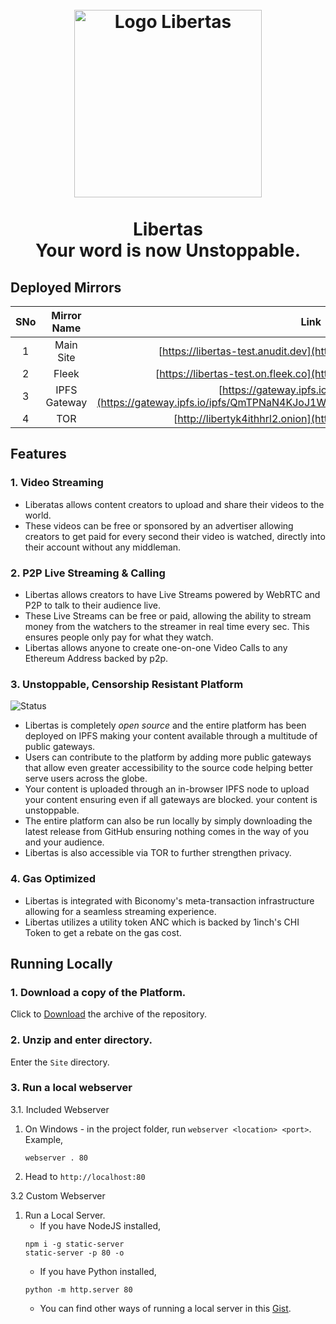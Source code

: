 <h1 align="center">
  <br>
  <img src="https://github.com/dstream/dashboard/blob/master/icons/icon-black.png" alt="Logo Libertas" height="300px"></center>
  <br>
  <br>
  Libertas
  <br>
  Your word is now Unstoppable.
  <br>
</h1>

## Deployed Mirrors

|SNo   	|Mirror Name  	|Link   	|
|:-:	|:-:	|:-:	|
|1   	|Main Site    	|[https://libertas-test.anudit.dev](https://libertas-test.anudit.dev)   	|
|2   	|Fleek   	|[https://libertas-test.on.fleek.co](https://libertas-test.on.fleek.co)   	|
|3   	|IPFS Gateway   	|[https://gateway.ipfs.io/ipfs/QmT...Ecd](https://gateway.ipfs.io/ipfs/QmTPNaN4KJoJ1WCDeHX3XBRbFSfggrX2Erx9wKHtkbLEcd)   	|
|4   	|TOR   	|[http://libertyk4ithhrl2.onion](http://libertyk4ithhrl2.onion)   	|

## Features

### 1. Video Streaming
- Liberatas allows content creators to upload and share their videos to the world.
- These videos can be free or sponsored by an advertiser allowing creators to get paid for every second their video is watched, directly into their account without any middleman.
### 2. P2P Live Streaming & Calling
- Libertas allows creators to have Live Streams powered by WebRTC and P2P to talk to their audience live.
- These Live Streams can be free or paid, allowing the ability to stream money from the watchers to the streamer in real time every sec. This ensures people only pay for what they watch.
- Libertas allows anyone to create one-on-one Video Calls to any Ethereum Address backed by p2p.
### 3. Unstoppable, Censorship Resistant Platform
 ![Status](https://img.shields.io/badge/dynamic/json?url=https://run.mocky.io/v3/e11587e0-1685-4ecf-a884-6d2969ef5a6a&label=Live%20GFW%20Test&query=$.v2response.httpresults.description&color=success?style=flat-square&logo=json&cacheSeconds=3600)
- Libertas is completely *open source* and the entire platform has been deployed on IPFS making your content available through a multitude of public gateways.
- Users can contribute to the platform by adding more public gateways that allow even greater accessibility to the source code helping better serve users across the globe.
- Your content is uploaded through an in-browser IPFS node to upload your content ensuring even if all gateways are blocked. your content is unstoppable.
- The entire platform can also be run locally by simply downloading the latest release from GitHub ensuring nothing comes in the way of you and your audience.
- Libertas is also accessible via TOR to further strengthen privacy.
### 4. Gas Optimized
- Libertas is integrated with Biconomy's meta-transaction infrastructure allowing for a seamless streaming experience.
- Libertas utilizes a utility token ANC which is backed by 1inch's CHI Token to get a rebate on the gas cost.


## Running Locally

### 1. Download a copy of the Platform.
Click to [Download](https://github.com/dstream/dashboardV2/archive/master.zip) the archive of the repository.

### 2. Unzip and enter directory.
Enter the `Site` directory.

### 3. Run a local webserver

3.1. Included Webserver
  1. On Windows - in the project folder, run `webserver <location> <port>`. Example,
      ```
      webserver . 80
      ```
  2. Head to `http://localhost:80`

3.2 Custom Webserver

  1. Run a Local Server.
      - If you have NodeJS installed,
      ```
      npm i -g static-server
      static-server -p 80 -o
      ```
      - If you have Python installed,
      ```
      python -m http.server 80
      ```
      - You can find other ways of running a local server in this [Gist](https://gist.github.com/willurd/5720255).
